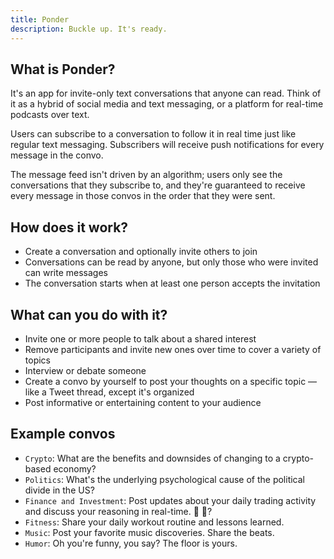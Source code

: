 ```yaml
---
title: Ponder
description: Buckle up. It's ready.
---
```


## What is Ponder?
It's an app for invite-only text conversations that anyone can read. Think of it as a hybrid of
social media and text messaging, or a platform for real-time podcasts over text.

Users can subscribe to a conversation to follow it in real time just like regular text messaging.
Subscribers will receive push notifications for every message in the convo.

The message feed isn't driven by an algorithm; users only see the conversations that they subscribe to,
and they're guaranteed to receive every message in those convos in the order that they were sent.

## How does it work?
* Create a conversation and optionally invite others to join
* Conversations can be read by anyone, but only those who were invited can write messages
* The conversation starts when at least one person accepts the invitation

## What can you do with it?
* Invite one or more people to talk about a shared interest
* Remove participants and invite new ones over time to cover a variety of topics
* Interview or debate someone
* Create a convo by yourself to post your thoughts on a specific topic — like
  a Tweet thread, except it's organized
* Post informative or entertaining content to your audience

## Example convos
* `Crypto`: What are the benefits and downsides of changing to a crypto-based economy?
* `Politics`: What's the underlying psychological cause of the political divide in the US?
* `Finance and Investment`: Post updates about your daily trading activity and discuss your reasoning
  in real-time. 🚀 🌝?
* `Fitness`: Share your daily workout routine and lessons learned.
* `Music`: Post your favorite music discoveries. Share the beats.
* `Humor`: Oh you're funny, you say? The floor is yours.

